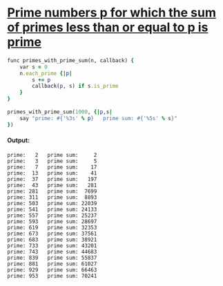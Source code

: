 [1]: https://rosettacode.org/wiki/Prime_numbers_p_for_which_the_sum_of_primes_less_than_or_equal_to_p_is_prime

# [Prime numbers p for which the sum of primes less than or equal to p is prime][1]

```ruby
func primes_with_prime_sum(n, callback) {
    var s = 0
    n.each_prime {|p|
        s += p
        callback(p, s) if s.is_prime
    }
}
 
primes_with_prime_sum(1000, {|p,s|
    say "prime: #{'%3s' % p}   prime sum: #{'%5s' % s}"
})
```

#### Output:
```
prime:   2   prime sum:     2
prime:   3   prime sum:     5
prime:   7   prime sum:    17
prime:  13   prime sum:    41
prime:  37   prime sum:   197
prime:  43   prime sum:   281
prime: 281   prime sum:  7699
prime: 311   prime sum:  8893
prime: 503   prime sum: 22039
prime: 541   prime sum: 24133
prime: 557   prime sum: 25237
prime: 593   prime sum: 28697
prime: 619   prime sum: 32353
prime: 673   prime sum: 37561
prime: 683   prime sum: 38921
prime: 733   prime sum: 43201
prime: 743   prime sum: 44683
prime: 839   prime sum: 55837
prime: 881   prime sum: 61027
prime: 929   prime sum: 66463
prime: 953   prime sum: 70241
```
